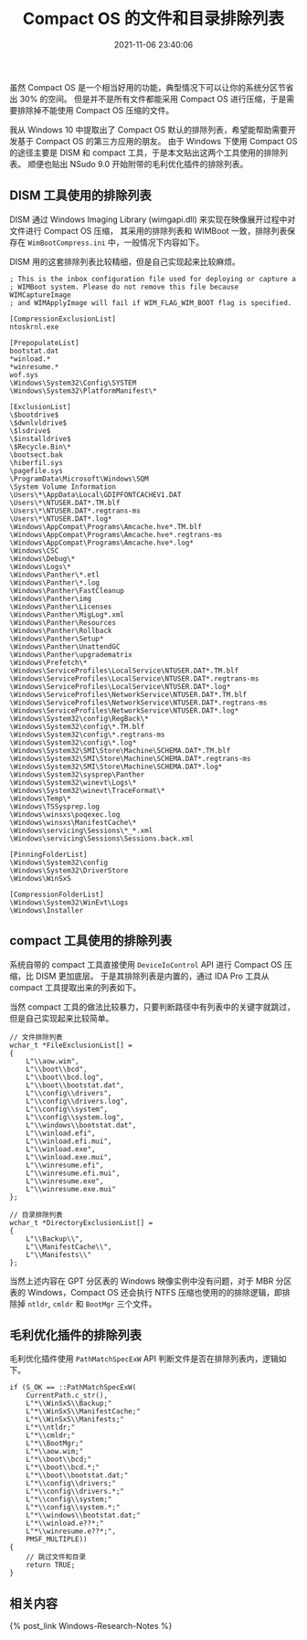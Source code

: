 ﻿---
title: Compact OS 的文件和目录排除列表
date: 2021-11-06 23:40:06
categories:
- [技术, Windows, Windows 研究笔记, Compact OS]
tags:
- 技术
- Windows
- Windows 研究笔记
- Compact OS
---

虽然 Compact OS 是一个相当好用的功能，典型情况下可以让你的系统分区节省出 30% 的空间。
但是并不是所有文件都能采用 Compact OS 进行压缩，于是需要排除掉不能使用 Compact OS 压缩的文件。

我从 Windows 10 中提取出了 Compact OS 默认的排除列表，希望能帮助需要开发基于 Compact OS 的第三方应用的朋友。
由于 Windows 下使用 Compact OS 的途径主要是 DISM 和 compact 工具，于是本文贴出这两个工具使用的排除列表。
顺便也贴出 NSudo 9.0 开始附带的毛利优化插件的排除列表。

## DISM 工具使用的排除列表

DISM 通过 Windows Imaging Library (wimgapi.dll) 来实现在映像展开过程中对文件进行 Compact OS 压缩，
其采用的排除列表和 WIMBoot 一致，排除列表保存在 `WimBootCompress.ini` 中，一般情况下内容如下。

DISM 用的这套排除列表比较精细，但是自己实现起来比较麻烦。

```
; This is the inbox configuration file used for deploying or capture a
; WIMBoot system. Please do not remove this file because WIMCaptureImage 
; and WIMApplyImage will fail if WIM_FLAG_WIM_BOOT flag is specified.

[CompressionExclusionList]
ntoskrnl.exe

[PrepopulateList]
bootstat.dat
*winload.*
*winresume.*
wof.sys
\Windows\System32\Config\SYSTEM
\Windows\System32\PlatformManifest\*

[ExclusionList]
\$bootdrive$
\$dwnlvldrive$
\$lsdrive$
\$installdrive$
\$Recycle.Bin\*
\bootsect.bak
\hiberfil.sys
\pagefile.sys
\ProgramData\Microsoft\Windows\SQM
\System Volume Information
\Users\*\AppData\Local\GDIPFONTCACHEV1.DAT
\Users\*\NTUSER.DAT*.TM.blf
\Users\*\NTUSER.DAT*.regtrans-ms
\Users\*\NTUSER.DAT*.log*
\Windows\AppCompat\Programs\Amcache.hve*.TM.blf
\Windows\AppCompat\Programs\Amcache.hve*.regtrans-ms
\Windows\AppCompat\Programs\Amcache.hve*.log*
\Windows\CSC
\Windows\Debug\*
\Windows\Logs\*
\Windows\Panther\*.etl
\Windows\Panther\*.log
\Windows\Panther\FastCleanup
\Windows\Panther\img
\Windows\Panther\Licenses
\Windows\Panther\MigLog*.xml
\Windows\Panther\Resources
\Windows\Panther\Rollback
\Windows\Panther\Setup*
\Windows\Panther\UnattendGC
\Windows\Panther\upgradematrix
\Windows\Prefetch\*
\Windows\ServiceProfiles\LocalService\NTUSER.DAT*.TM.blf
\Windows\ServiceProfiles\LocalService\NTUSER.DAT*.regtrans-ms
\Windows\ServiceProfiles\LocalService\NTUSER.DAT*.log*
\Windows\ServiceProfiles\NetworkService\NTUSER.DAT*.TM.blf
\Windows\ServiceProfiles\NetworkService\NTUSER.DAT*.regtrans-ms
\Windows\ServiceProfiles\NetworkService\NTUSER.DAT*.log*
\Windows\System32\config\RegBack\*
\Windows\System32\config\*.TM.blf
\Windows\System32\config\*.regtrans-ms
\Windows\System32\config\*.log*
\Windows\System32\SMI\Store\Machine\SCHEMA.DAT*.TM.blf
\Windows\System32\SMI\Store\Machine\SCHEMA.DAT*.regtrans-ms
\Windows\System32\SMI\Store\Machine\SCHEMA.DAT*.log*
\Windows\System32\sysprep\Panther
\Windows\System32\winevt\Logs\*
\Windows\System32\winevt\TraceFormat\*
\Windows\Temp\*
\Windows\TSSysprep.log
\Windows\winsxs\poqexec.log
\Windows\winsxs\ManifestCache\*
\Windows\servicing\Sessions\*_*.xml
\Windows\servicing\Sessions\Sessions.back.xml

[PinningFolderList]
\Windows\System32\config
\Windows\System32\DriverStore
\Windows\WinSxS

[CompressionFolderList]
\Windows\System32\WinEvt\Logs
\Windows\Installer
```

## compact 工具使用的排除列表

系统自带的 compact 工具直接使用 `DeviceIoControl` API 进行 Compact OS 压缩，比 DISM 更加底层。
于是其排除列表是内置的，通过 IDA Pro 工具从 compact 工具提取出来的列表如下。

当然 compact 工具的做法比较暴力，只要判断路径中有列表中的关键字就跳过，但是自己实现起来比较简单。

```
// 文件排除列表
wchar_t *FileExclusionList[] = 
{
	L"\\aow.wim",
	L"\\boot\\bcd",
	L"\\boot\\bcd.log",
	L"\\boot\\bootstat.dat",
	L"\\config\\drivers",
	L"\\config\\drivers.log",
	L"\\config\\system",
	L"\\config\\system.log",
	L"\\windows\\bootstat.dat",
	L"\\winload.efi",
	L"\\winload.efi.mui",
	L"\\winload.exe",
	L"\\winload.exe.mui",
	L"\\winresume.efi",
	L"\\winresume.efi.mui",
	L"\\winresume.exe",
	L"\\winresume.exe.mui"
};

// 目录排除列表
wchar_t *DirectoryExclusionList[] = 
{
	L"\\Backup\\",
	L"\\ManifestCache\\",
	L"\\Manifests\\"
};
```

当然上述内容在 GPT 分区表的 Windows 映像实例中没有问题，对于 MBR 分区表的 Windows，Compact OS 还会执行 
NTFS 压缩也使用的的排除逻辑，即排除掉 `ntldr`, `cmldr` 和 `BootMgr` 三个文件。

## 毛利优化插件的排除列表

毛利优化插件使用 `PathMatchSpecExW` API 判断文件是否在排除列表内，逻辑如下。

```
if (S_OK == ::PathMatchSpecExW(
    CurrentPath.c_str(),
    L"*\\WinSxS\\Backup;"
    L"*\\WinSxS\\ManifestCache;"
    L"*\\WinSxS\\Manifests;"
    L"*\\ntldr;"
    L"*\\cmldr;"
    L"*\\BootMgr;"
    L"*\\aow.wim;"
    L"*\\boot\\bcd;"
    L"*\\boot\\bcd.*;"
    L"*\\boot\\bootstat.dat;"
    L"*\\config\\drivers;"
    L"*\\config\\drivers.*;"
    L"*\\config\\system;"
    L"*\\config\\system.*;"
    L"*\\windows\\bootstat.dat;"
    L"*\\winload.e??*;"
    L"*\\winresume.e??*;",
    PMSF_MULTIPLE))
{
    // 跳过文件和目录
    return TRUE;
}
```

## 相关内容

{% post_link Windows-Research-Notes %}
